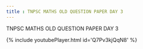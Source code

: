```yaml
---
title : TNPSC MATHS OLD QUESTION PAPER DAY 3
---
```


TNPSC MATHS OLD QUESTION PAPER DAY 3



{% include youtubePlayer.html id='Q7Pv3kjQqN8' %}
